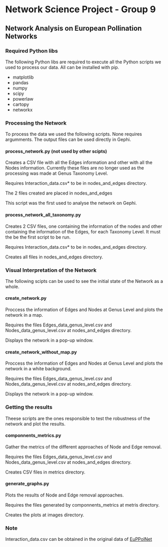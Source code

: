 # Network Science Project - Group 9

## Network Analysis on European Pollination Networks

### Required Python libs

The following Python libs are required to execute all the Python scripts we used to process our data. All can be installed with pip.

- matplotlib
- pandas
- numpy
- scipy
- powerlaw
- cartopy
- networkx

### Processing the Network

To process the data we used the following scripts. None requires argumments. The output files can be used directly in Gephi.

#### process_network.py (not used by other scipts)

Creates a CSV file with all the Edges information and other with all the Nodes information. Currently these files are no longer used as the processing was made at Genus Taxonomy Level.

Requires Interaction_data.csv* to be in nodes_and_edges directory.

The 2 files created are placed in nodes_and_edges

This script was the first used to analyse the network on Gephi.

#### process_network_all_taxonomy.py

Creates 2 CSV files, one containing the information of the nodes and other containing the information of the Edges, for each Taxonomy Level. It must the be the first script to be run.

Requires Interaction_data.csv* to be in nodes_and_edges directory.

Creates all files in nodes_and_edges directory.

### Visual Interpretation of the Network

The following scipts can be used to see the initial state of the Network as a whole.

#### create_network.py

Proccess the information of Edges and Nodes at Genus Level and plots the network in a map.

Requires the files Edges_data_genus_level.csv and Nodes_data_genus_level.csv at nodes_and_edges directory.

Displays the network in a pop-up window.

#### create_network_without_map.py

Proccess the information of Edges and Nodes at Genus Level and plots the network in a white background.

Requires the files Edges_data_genus_level.csv and Nodes_data_genus_level.csv at nodes_and_edges directory.

Displays the network in a pop-up window.

### Getting the results

Theese scripts are the ones responsible to test the robustness of the network and plot the results.

#### componnents_metrics.py

Gather the metrics of the different approaches of Node and Edge removal.

Requires the files Edges_data_genus_level.csv and Nodes_data_genus_level.csv at nodes_and_edges directory.

Creates CSV files in metrics directory.

#### generate_graphs.py

Plots the results of Node and Edge removal approaches.

Requires the files generated by componnents_metrics at metris directory.

Creates the plots at images directory.

### Note
 Interaction_data.csv can be obtained in the original data of [EuPPolNet](https://github.com/JoseBSL/EuPPollNet)

